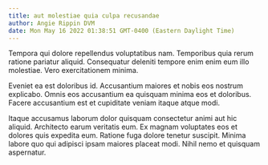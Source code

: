 ```yaml
---
title: aut molestiae quia culpa recusandae
author: Angie Rippin DVM
date: Mon May 16 2022 01:38:51 GMT-0400 (Eastern Daylight Time)
---
```

Tempora qui dolore repellendus voluptatibus nam. Temporibus quia rerum ratione pariatur aliquid. Consequatur deleniti tempore enim enim eum illo molestiae. Vero exercitationem minima.

 Eveniet ea est doloribus id. Accusantium maiores et nobis eos nostrum explicabo. Omnis eos accusantium ea quisquam minima eos et doloribus. Facere accusantium est et cupiditate veniam itaque atque modi.

 Itaque accusamus laborum dolor quisquam consectetur animi aut hic aliquid. Architecto earum veritatis eum. Ex magnam voluptates eos et dolores quis expedita eum. Ratione fuga dolore tenetur suscipit. Minima labore quo qui adipisci ipsam maiores placeat modi. Nihil nemo et quisquam aspernatur.